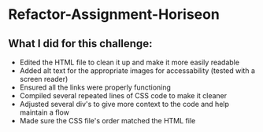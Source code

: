 # Refactor-Assignment-Horiseon

## What I did for this challenge:
* Edited the HTML file to clean it up and make it more easily readable
* Added alt text for the appropriate images for accessability (tested with a screen reader)
* Ensured all the links were properly functioning
* Compiled several repeated lines of CSS code to make it cleaner
* Adjusted several div's to give more context to the code and help maintain a flow
* Made sure the CSS file's order matched the HTML file

